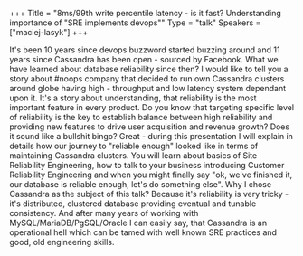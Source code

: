 +++
Title = "8ms/99th write percentile latency - is it fast? Understanding importance of \"SRE implements devops\""
Type = "talk"
Speakers = ["maciej-lasyk"]
+++

It's been 10 years since devops buzzword started buzzing around and 11 years since Cassandra has been
open - sourced by Facebook. What we have learned about database reliability since then? I would like
to tell you a story about #noops company that decided to run own Cassandra clusters around globe
having high - throughput and low latency system dependant upon it. It's a story about understanding,
that reliability is the most important feature in every product. Do you know that targeting specific level of 
reliability is the key to establish balance between high reliability and providing new features to drive 
user acquisition and revenue growth? Does it sound like a bullshit bingo? Great - during this presentation
I will explain in details how our journey to "reliable enough" looked like in terms of maintaining Cassandra clusters.
You will learn about basics of Site Reliability Engineering, how to talk to your business introducing Customer
Reliability Engineering and when you might finally say "ok, we've finished it, our database is reliable enough,
let's do something else". Why I chose Cassandra as the subject of this talk? Because it's reliability is very
tricky - it's distributed, clustered database providing eventual and tunable consistency. And after many
years of working with MySQL/MariaDB/PgSQL/Oracle I can easily say, that Cassandra is an operational hell which
can be tamed with well known SRE practices and good, old engineering skills.

